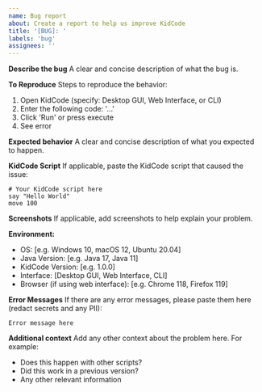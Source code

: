 ```yaml
---
name: Bug report
about: Create a report to help us improve KidCode
title: '[BUG]: '
labels: 'bug'
assignees: ''
---
```


**Describe the bug**
A clear and concise description of what the bug is.

**To Reproduce**
Steps to reproduce the behavior:
1. Open KidCode (specify: Desktop GUI, Web Interface, or CLI)
2. Enter the following code: '...'
3. Click 'Run' or press execute
4. See error

**Expected behavior**
A clear and concise description of what you expected to happen.

**KidCode Script**
If applicable, paste the KidCode script that caused the issue:
```kidcode
# Your KidCode script here
say "Hello World"
move 100
```

**Screenshots**
If applicable, add screenshots to help explain your problem.

**Environment:**
- OS: [e.g. Windows 10, macOS 12, Ubuntu 20.04]
- Java Version: [e.g. Java 17, Java 11]
- KidCode Version: [e.g. 1.0.0]
- Interface: [Desktop GUI, Web Interface, CLI]
- Browser (if using web interface): [e.g. Chrome 118, Firefox 119]

**Error Messages**
If there are any error messages, please paste them here (redact secrets and any PII):
```
Error message here
```

**Additional context**
Add any other context about the problem here. For example:
- Does this happen with other scripts?
- Did this work in a previous version?
- Any other relevant information